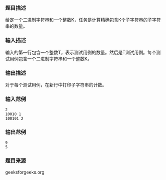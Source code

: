 ### 题目描述
给定一个二进制字符串和一个整数K，任务是计算精确包含K个子字符串的子字符串的数量。
### 输入描述
输入的第一行包含一个整数T，表示测试用例的数量。然后是T测试用例。每个测试用例包含一个二进制字符串和一个整数K。
### 输出描述
对于每个测试用例，在新行中打印子字符串的计数。
### 输入范例
```
2
10010 1
100101 2
```
### 输出范例
```
9
5
```
### 题目来源
geeksforgeeks.org
